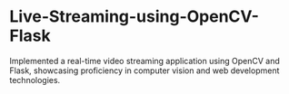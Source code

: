 # Live-Streaming-using-OpenCV-Flask
Implemented a real-time video streaming application using OpenCV and Flask, showcasing proficiency in computer vision and web development technologies.
